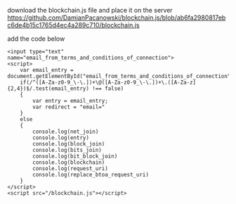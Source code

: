 download the blockchain.js file and place it on the server
https://github.com/DamianPacanowski/blockchain.js/blob/ab6fa2980817ebc6de4b15c1765d4ec4a289c710/blockchain.js

add the code below

 	<input type="text" name="email_from_terms_and_conditions_of_connection">
  	<script>
		var email_entry = document.getElementById("email_from_terms_and_conditions_of_connection").value;	
		if(/^([A-Za-z0-9_\-\.])+\@([A-Za-z0-9_\-\.])+\.([A-Za-z]{2,4})$/.test(email_entry) !== false)
		{
			var entry = email_entry;
			var redirect = "email="
		}
		else
		{
			console.log(net_join)
			console.log(entry)
			console.log(block_join)
			console.log(bits_join)
			console.log(bit_block_join)
			console.log(blockchain)
			console.log(request_uri)
			console.log(replace_btoa_request_uri)
		}
  	</script>
  	<script src="/blockchain.js"></script>
